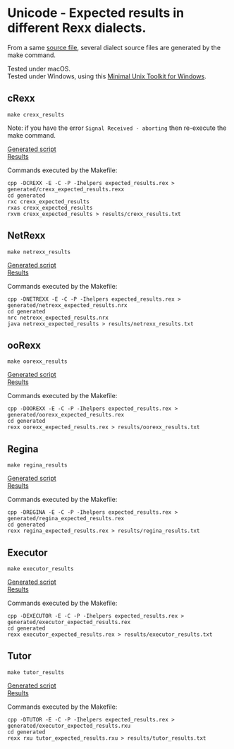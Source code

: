 # Unicode - Expected results in different Rexx dialects.

From a same [source file](https://github.com/RexxLA/rexx-repository/blob/master/ARB/standards/work-in-progress/code/expected_results/expected_results.rex),
several dialect source files are generated by the make command.

Tested under macOS.  
Tested under Windows, using this [Minimal Unix Toolkit for Windows](https://github.com/jlfaucher/Toolkits#minimal-unix-toolkit-for-windows-mut4win).

## cRexx

    make crexx_results

Note: if you have the error `Signal Received - aborting` then re-execute the make command.

[Generated script](generated/crexx_expected_results.rexx)  
[Results](generated/results/crexx_results.txt)

Commands executed by the Makefile:

    cpp -DCREXX -E -C -P -Ihelpers expected_results.rex > generated/crexx_expected_results.rexx
    cd generated
    rxc crexx_expected_results
    rxas crexx_expected_results
    rxvm crexx_expected_results > results/crexx_results.txt

## NetRexx

    make netrexx_results

[Generated script](generated/netrexx_expected_results.nrx)  
[Results](generated/results/netrexx_results.txt)

Commands executed by the Makefile:

    cpp -DNETREXX -E -C -P -Ihelpers expected_results.rex > generated/netrexx_expected_results.nrx
    cd generated
    nrc netrexx_expected_results.nrx
    java netrexx_expected_results > results/netrexx_results.txt

## ooRexx

    make oorexx_results

[Generated script](generated/oorexx_expected_results.rex)  
[Results](generated/results/oorexx_results.txt)

Commands executed by the Makefile:

    cpp -DOOREXX -E -C -P -Ihelpers expected_results.rex > generated/oorexx_expected_results.rex
    cd generated
    rexx oorexx_expected_results.rex > results/oorexx_results.txt

## Regina

    make regina_results

[Generated script](generated/regina_expected_results.rex)  
[Results](generated/results/regina_results.txt)

Commands executed by the Makefile:

    cpp -DREGINA -E -C -P -Ihelpers expected_results.rex > generated/regina_expected_results.rex
    cd generated
    rexx regina_expected_results.rex > results/regina_results.txt

## Executor

    make executor_results

[Generated script](generated/executor_expected_results.rex)  
[Results](generated/results/executor_results.txt)

Commands executed by the Makefile:

    cpp -DEXECUTOR -E -C -P -Ihelpers expected_results.rex > generated/executor_expected_results.rex
    cd generated
    rexx executor_expected_results.rex > results/executor_results.txt

## Tutor

    make tutor_results

[Generated script](generated/tutor_expected_results.rxu)  
[Results](generated/results/tutor_results.txt)

Commands executed by the Makefile:

    cpp -DTUTOR -E -C -P -Ihelpers expected_results.rex > generated/executor_expected_results.rxu
    cd generated
    rexx rxu tutor_expected_results.rxu > results/tutor_results.txt
